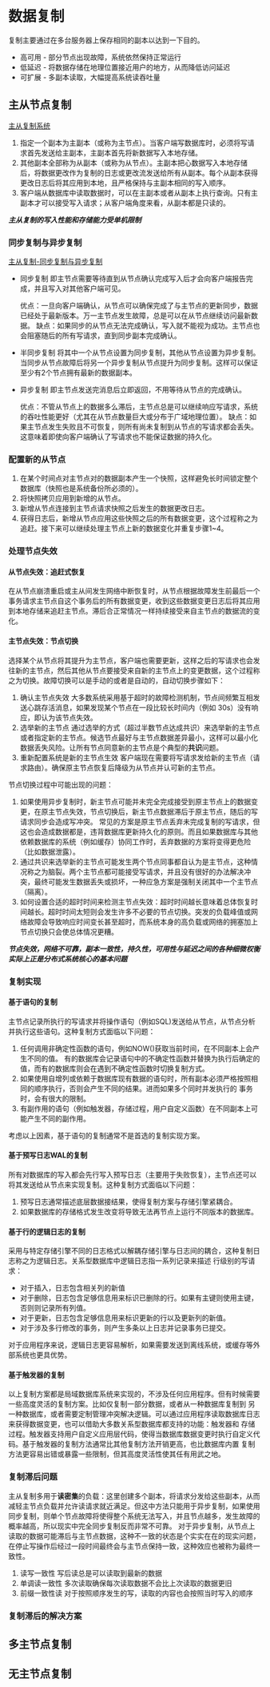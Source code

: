 # 数据复制

复制主要通过在多台服务器上保存相同的副本以达到一下目的。

* 高可用 - 部分节点出现故障，系统依然保持正常运行
* 低延迟 - 将数据存储在地理位置接近用户的地方，从而降低访问延迟
* 可扩展 - 多副本读取，大幅提高系统读吞吐量

## 主从节点复制

[主从复制系统]()

1. 指定一个副本为主副本（或称为主节点）。当客户端写数据库时，必须将写请求首先发送给主副本，主副本首先将新数据写入本地存储。
2. 其他副本全部称为从副本（或称为从节点）。主副本把心数据写入本地存储后，将数据更改作为复制的日志或更改流发送给所有从副本。每个从副本获得更改日志后将其应用到本地，且严格保持与主副本相同的写入顺序。
3. 客户端从数据库中读取数据时，可以在主副本或者从副本上执行查询。只有主副本才可以接受写入请求；从客户端角度来看，从副本都是只读的。

***主从复制的写入性能和存储能力受单机限制***

### 同步复制与异步复制

[主从复制-同步复制与异步复制]()

* 同步复制
  即主节点需要等待直到从节点确认完成写入后才会向客户端报告完成，并且写入对其他客户端可见。
  
  优点：一旦向客户端确认，从节点可以确保完成了与主节点的更新同步，数据已经处于最新版本。万一主节点发生故障，总是可以在从节点继续访问最新数据。
  缺点：如果同步的从节点无法完成确认，写入就不能视为成功。主节点也会阻塞随后的所有写请求，直到同步副本完成确认。
  
* 半同步复制
  将其中一个从节点设置为同步复制，其他从节点设置为异步复制。当同步从节点故障后将另一个异步复制从节点提升为同步复制。这样可以保证至少有2个节点拥有最新的数据副本。

* 异步复制
  即主节点发送完消息后立即返回，不用等待从节点的完成确认。
  
  优点：不管从节点上的数据多么滞后，主节点总是可以继续响应写请求，系统的吞吐性能更好（尤其在从节点数量巨大或分布于广域地理位置）。
  缺点：如果主节点发生失败且不可恢复，则所有尚未复制到从节点的写请求都会丢失。这意味着即使向客户端确认了写请求也不能保证数据的持久化。

### 配置新的从节点

1. 在某个时间点对主节点对的数据副本产生一个快照，这样避免长时间锁定整个数据库（快照也是系统备份所必须的）。
2. 将快照拷贝应用到新增的从节点。
3. 新增从节点连接到主节点请求快照之后发生的数据更改日志。
4. 获得日志后，新增从节点应用这些快照之后的所有数据变更，这个过程称之为追赶。接下来可以继续处理主节点上新的数据变化并重复步骤1~4。

### 处理节点失效

#### 从节点失效：追赶式恢复

在从节点崩溃重启或主从间发生网络中断恢复时，从节点根据故障发生前最后一个事务请求主节点自这个事务后的所有数据变更，收到这些数据变更日志后将其应用到本地存储来追赶主节点。滞后合正常情况一样持续接受来自主节点的数据流的变化。

#### 主节点失效：节点切换

选择某个从节点将其提升为主节点，客户端也需要更新，这样之后的写请求也会发往新的主节点，然后其他从节点要接受来自新的主节点上的变更数据，这个过程称之为切换。故障切换可以是手动的或者是自动的，自动切换步骤如下：

1. 确认主节点失效
   大多数系统采用基于超时的故障检测机制，节点间频繁互相发送心跳存活消息，如果发现某个节点在一段比较长时间内（例如 30s）没有响应，即认为该节点失效。
2. 选举新的主节点
   通过选举的方式（超过半数节点达成共识）来选举新的主节点或者指定新的主节点。候选节点最好与主节点数据差异最小，这样可以最小化数据丢失风险。让所有节点同意新的主节点是个典型的**共识**问题。
3. 重新配置系统是新的主节点生效
   客户端现在需要将写请求发给新的主节点（请求路由）。确保原主节点恢复后降级为从节点并认可新的主节点。

节点切换过程中可能出现的问题：

1. 如果使用异步复制时，新主节点可能并未完全完成接受到原主节点上的数据变更，在原主节点失效，节点切换后，新主节点数据滞后于原主节点，随后的写请求同步会造成写冲突。
常见的方案是原主节点丢弃未完成复制的写请求，但这也会造成数据都是，违背数据库更新持久化的原则。而且如果数据库与其他依赖数据库的系统（例如缓存）协同工作时，丢弃数据的方案将变得更危险（比如数据泄露）。
2. 通过共识来选举新的主节点可能发生两个节点同事都自认为是主节点，这种情况称之为脑裂。两个主节点都可能接受写请求，并且没有很好的办法解决冲突，最终可能发生数据丢失或损坏，一种应急方案是强制关闭其中一个主节点（隔离）。
3. 如何设置合适的超时时间来检测主节点失效：超时时间越长意味着总体恢复时间越长。超时时间太短则会发生许多不必要的节点切换。突发的负载峰值或网络故障会导致响应时间变长甚至超时，而系统本身的高负载或网络的拥塞加上节点切换只会使总体情况更糟。

***节点失效，网络不可靠，副本一致性，持久性，可用性与延迟之间的各种细微权衡实际上正是分布式系统核心的基本问题***

### 复制实现

#### 基于语句的复制

主节点记录所执行的写请求并将操作语句（例如SQL)发送给从节点，从节点分析并执行这些语句。这种复制方式面临以下问题：

1. 任何调用非确定性函数的语句，例如NOW()获取当前时间，在不同副本上会产生不同的值。
   有的数据库会记录语句中的不确定性函数并替换为执行后确定的值，而有的数据库则会在遇到不确定性函数时切换复制方式。
2. 如果使用自增列或依赖于数据库现有数据的语句时，所有副本必须严格按照相同的顺序执行，否则会产生不同的结果。进而如果多个同时并发执行的
   事务时，会有很大的限制。
3. 有副作用的语句（例如触发器，存储过程，用户自定义函数）在不同副本上可能产生不同的副作用。

考虑以上因素，基于语句的复制通常不是首选的复制实现方案。

#### 基于预写日志WAL的复制

所有对数据库的写入都会先行写入预写日志（主要用于失败恢复），主节点还可以将其发送给从节点来实现复制。这种复制方式面临以下问题：

1. 预写日志通常描述底层数据接结果，使得复制方案与存储引擎紧耦合。
2. 如果数据库的存储格式发生改变将导致无法再节点上运行不同版本的数据库。

#### 基于行的逻辑日志的复制

采用与特定存储引擎不同的日志格式以解耦存储引擎与日志间的耦合，这种复制日志称之为逻辑日志。关系型数据库中逻辑日志指一系列记录来描述
行级别的写请求：

* 对于插入，日志包含相关列的新值
* 对于删除，日志包含足够信息用来标识已删除的行。如果有主键则使用主键，否则则记录所有列值。
* 对于更新，日志包含足够信息用来标识更新的行以及更新列的新值。
* 对于涉及多行修改的事务，则产生多条以上日志并记录事务已提交。

对于应用程序来说，逻辑日志更容易解析，如果需要发送到离线系统，或缓存等外部系统也更具优势。

#### 基于触发器的复制

以上复制方案都是局域数据库系统来实现的，不涉及任何应用程序。但有时候需要一些高度灵活的复制方案。比如仅复制一部分数据，或者从一种数据库复制到
另一种数据库，或者需要定制管理冲突解决逻辑。可以通过应用程序读取数据库日志来获得数据变更，也可以借助大多数关系型数据库都支持的功能：触发器和
存储过程。触发器支持用户自定义应用层代码，使得当数据库数据变更时执行自定义代码。基于触发器的复制方法通常比其他复制方法开销更高，也比数据库内置
复制方法更容易出错或暴露一些限制，但其高度灵活性使其任有用武之地。

### 复制滞后问题

主从复制多用于**读密集**的负载：这里创建多个副本，将请求分发给这些副本，从而减轻主节点负载并允许读请求就近满足。但这中方法只能用于异步复制，如果使用同步复制，则单个节点故障将使得整个系统无法写入，并且节点越多，发生故障的概率越高，所以现实中完全同步复制反而非常不可靠。
对于异步复制，从节点上读取的数据可能滞后与主节点数据，这种不一致的状态是个实实在在的现实问题，在停止写操作后经过一段时间最终会与主节点保持一致，这种效应也被称为最终一致性。

1. 读写一致性
   写后读总是可以读取到最新的数据
2. 单调读一致性
   多次读取确保每次读取数据不会比上次读取的数据更旧
3. 前缀一致性读
   对于按照顺序发生的写，读取的内容也会按照当时写入的顺序

### 复制滞后的解决方案

## 多主节点复制

## 无主节点复制
